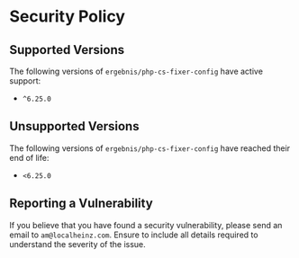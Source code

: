 # Security Policy

## Supported Versions

The following versions of `ergebnis/php-cs-fixer-config` have active support:

- `^6.25.0`

## Unsupported Versions

The following versions of `ergebnis/php-cs-fixer-config` have reached their end of life:

- `<6.25.0`

## Reporting a Vulnerability

If you believe that you have found a security vulnerability, please send an email to `am@localheinz.com`. Ensure to include all details required to understand the severity of the issue.
